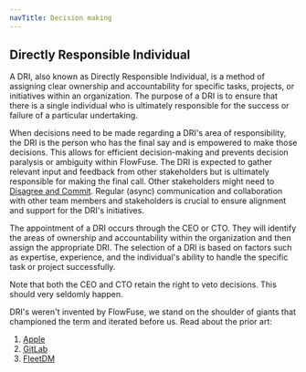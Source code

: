 ```yaml
---
navTitle: Decision making
---
```


## Directly Responsible Individual

A DRI, also known as Directly Responsible Individual, is a method of assigning
clear ownership and accountability for specific tasks, projects, or initiatives
within an organization. The purpose of a DRI is to ensure that there is a single
individual who is ultimately responsible for the success or failure of a
particular undertaking.

When decisions need to be made regarding a DRI's area of responsibility, the DRI
is the person who has the final say and is empowered to make those decisions.
This allows for efficient decision-making and prevents decision paralysis or
ambiguity within FlowFuse. The DRI is expected to gather relevant input and
feedback from other stakeholders but is ultimately responsible for making the
final call. Other stakeholders might need to
<a href="./values.md#disagreeandcommit">Disagree and Commit</a>. Regular
(async) communication and collaboration with other team members and stakeholders
is crucial to ensure alignment and support for the DRI's initiatives.

The appointment of a DRI occurs through the CEO or CTO. They will identify the
areas of ownership and accountability within the organization and then assign
the appropriate DRI. The selection of a DRI is based on factors such as
expertise, experience, and the individual's ability to handle the specific task
or project successfully.

Note that both the CEO and CTO retain the right to veto decisions. This should very seldomly happen. 

DRI's weren't invented by FlowFuse, we stand on the shoulder of giants that
championed the term and iterated before us. Read about the prior art:
1. [Apple](http://fortune.com/2011/08/25/how-apple-works-inside-the-worlds-biggest-startup/)
1. [GitLab](https://about.gitlab.com/handbook/people-group/directly-responsible-individuals/)
1. [FleetDM](https://fleetdm.com/handbook/company/why-this-way#why-direct-responsibility)